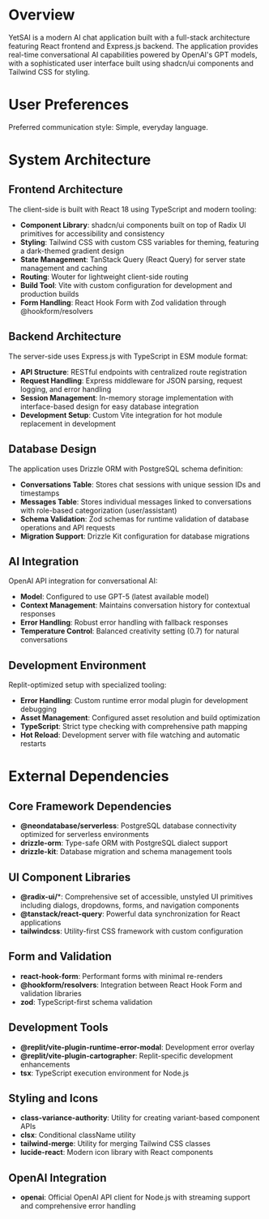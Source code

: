 # Overview

YetSAI is a modern AI chat application built with a full-stack architecture featuring React frontend and Express.js backend. The application provides real-time conversational AI capabilities powered by OpenAI's GPT models, with a sophisticated user interface built using shadcn/ui components and Tailwind CSS for styling.

# User Preferences

Preferred communication style: Simple, everyday language.

# System Architecture

## Frontend Architecture
The client-side is built with React 18 using TypeScript and modern tooling:
- **Component Library**: shadcn/ui components built on top of Radix UI primitives for accessibility and consistency
- **Styling**: Tailwind CSS with custom CSS variables for theming, featuring a dark-themed gradient design
- **State Management**: TanStack Query (React Query) for server state management and caching
- **Routing**: Wouter for lightweight client-side routing
- **Build Tool**: Vite with custom configuration for development and production builds
- **Form Handling**: React Hook Form with Zod validation through @hookform/resolvers

## Backend Architecture
The server-side uses Express.js with TypeScript in ESM module format:
- **API Structure**: RESTful endpoints with centralized route registration
- **Request Handling**: Express middleware for JSON parsing, request logging, and error handling
- **Session Management**: In-memory storage implementation with interface-based design for easy database integration
- **Development Setup**: Custom Vite integration for hot module replacement in development

## Database Design
The application uses Drizzle ORM with PostgreSQL schema definition:
- **Conversations Table**: Stores chat sessions with unique session IDs and timestamps
- **Messages Table**: Stores individual messages linked to conversations with role-based categorization (user/assistant)
- **Schema Validation**: Zod schemas for runtime validation of database operations and API requests
- **Migration Support**: Drizzle Kit configuration for database migrations

## AI Integration
OpenAI API integration for conversational AI:
- **Model**: Configured to use GPT-5 (latest available model)
- **Context Management**: Maintains conversation history for contextual responses
- **Error Handling**: Robust error handling with fallback responses
- **Temperature Control**: Balanced creativity setting (0.7) for natural conversations

## Development Environment
Replit-optimized setup with specialized tooling:
- **Error Handling**: Custom runtime error modal plugin for development debugging
- **Asset Management**: Configured asset resolution and build optimization
- **TypeScript**: Strict type checking with comprehensive path mapping
- **Hot Reload**: Development server with file watching and automatic restarts

# External Dependencies

## Core Framework Dependencies
- **@neondatabase/serverless**: PostgreSQL database connectivity optimized for serverless environments
- **drizzle-orm**: Type-safe ORM with PostgreSQL dialect support
- **drizzle-kit**: Database migration and schema management tools

## UI Component Libraries
- **@radix-ui/***: Comprehensive set of accessible, unstyled UI primitives including dialogs, dropdowns, forms, and navigation components
- **@tanstack/react-query**: Powerful data synchronization for React applications
- **tailwindcss**: Utility-first CSS framework with custom configuration

## Form and Validation
- **react-hook-form**: Performant forms with minimal re-renders
- **@hookform/resolvers**: Integration between React Hook Form and validation libraries
- **zod**: TypeScript-first schema validation

## Development Tools
- **@replit/vite-plugin-runtime-error-modal**: Development error overlay
- **@replit/vite-plugin-cartographer**: Replit-specific development enhancements
- **tsx**: TypeScript execution environment for Node.js

## Styling and Icons
- **class-variance-authority**: Utility for creating variant-based component APIs
- **clsx**: Conditional className utility
- **tailwind-merge**: Utility for merging Tailwind CSS classes
- **lucide-react**: Modern icon library with React components

## OpenAI Integration
- **openai**: Official OpenAI API client for Node.js with streaming support and comprehensive error handling